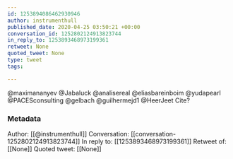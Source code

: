 ```yaml
---
id: 1253894086462930946
author: instrumenthull
published_date: 2020-04-25 03:50:21 +00:00
conversation_id: 1252802124913823744
in_reply_to: 1253893468973199361
retweet: None
quoted_tweet: None
type: tweet
tags:

---
```


@maximananyev @Jabaluck @analisereal @eliasbareinboim @yudapearl @PACESconsulting @gelbach @guilhermejd1 @HeerJeet Cite?

### Metadata

Author: [[@instrumenthull]]
Conversation: [[conversation-1252802124913823744]]
In reply to: [[1253893468973199361]]
Retweet of: [[None]]
Quoted tweet: [[None]]
